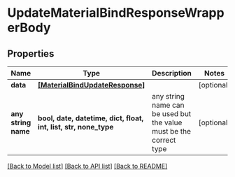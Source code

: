 # UpdateMaterialBindResponseWrapperBody


## Properties
Name | Type | Description | Notes
------------ | ------------- | ------------- | -------------
**data** | [**[MaterialBindUpdateResponse]**](MaterialBindUpdateResponse.md) |  | [optional] 
**any string name** | **bool, date, datetime, dict, float, int, list, str, none_type** | any string name can be used but the value must be the correct type | [optional]

[[Back to Model list]](../README.md#documentation-for-models) [[Back to API list]](../README.md#documentation-for-api-endpoints) [[Back to README]](../README.md)


